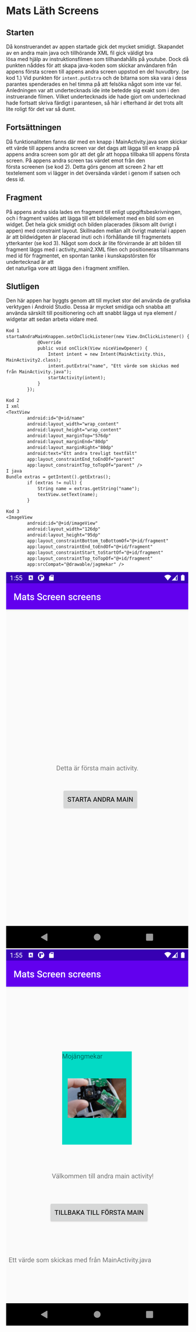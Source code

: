
# Mats Läth Screens

Starten
-------
Då konstruerandet av appen startade gick det mycket smidigt. Skapandet av en andra main java och tillhörande XML fil gick väldigt bra  
lösa med hjälp av instruktionsfilmen som tillhandahålls på youtube. Dock då punkten nåddes
för att skapa java-koden som skickar användaren från appens första screen till appens
andra screen uppstod en del huvudbry. (se kod 1.) Vid punkten för ```intent.putExtra``` och de bitarna som ska vara i dess parantes
spenderades en hel timma på att felsöka något som inte var fel. Anledningen var att undertecknads ide inte betedde sig exakt som
i den instruerande filmen. Vilket undertecknads ide hade gjort om undertecknad hade fortsatt skriva färdigt i parantesen, så här i
efterhand är det trots allt lite roligt för det var så dumt.

Fortsättningen
--------------
Då funktionaliteten fanns där med en knapp i MainActivity.java som skickar ett värde till appens andra screen var det dags att lägga till en
knapp på appens andra screen som gör att det går att hoppa tillbaka till appens första screen. På appens andra screen tas värdet emot från den  
första screenen (se kod 2). Detta görs genom att screen 2 har ett textelement som vi lägger in det översända värdet i genom if satsen och dess id.

Fragment
--------
På appens andra sida lades en fragment till enligt uppgiftsbeskrivningen, och i fragment valdes att lägga till ett bildelement med en bild som en widget.
Det hela gick smidigt och bilden placerades (liksom allt övrigt i appen) med constraint layout. Skillnaden mellan allt övrigt material i appen är att
bildwidgeten är placerad inuti och i förhållande till fragmentets ytterkanter (se kod 3). Något som dock är lite förvirrande är att bilden till fragment
läggs med i activity_main2.XML filen och positioneras tillsammans med id för fragmentet, en spontan tanke i kunskapstörsten för undertecknad är att  
det naturliga vore att lägga den i fragment xmlfilen.

Slutligen
---------
Den här appen har byggts genom att till mycket stor del använda de grafiska verktygen i Android Studio. Dessa är mycket smidiga och snabba att använda
särskilt till positionering och att snabbt lägga ut nya element / widgetar att sedan arbeta vidare med.

```
Kod 1
startaAndraMainKnappen.setOnClickListener(new View.OnClickListener() {
            @Override
            public void onClick(View niceViewOpener) {
                Intent intent = new Intent(MainActivity.this, MainActivity2.class);
                intent.putExtra("name", "Ett värde som skickas med från MainActivity.java");
                startActivity(intent);
            }
        });
```
```
Kod 2
I xml
<TextView
        android:id="@+id/name"
        android:layout_width="wrap_content"
        android:layout_height="wrap_content"
        android:layout_marginTop="576dp"
        android:layout_marginEnd="80dp"
        android:layout_marginRight="80dp"
        android:text="Ett andra trevligt textfält"
        app:layout_constraintEnd_toEndOf="parent"
        app:layout_constraintTop_toTopOf="parent" />
I java
Bundle extras = getIntent().getExtras();
        if (extras != null) {
            String name = extras.getString("name");
            textView.setText(name);
        }
```
```
Kod 3
<ImageView
        android:id="@+id/imageView"
        android:layout_width="126dp"
        android:layout_height="95dp"
        app:layout_constraintBottom_toBottomOf="@+id/fragment"
        app:layout_constraintEnd_toEndOf="@+id/fragment"
        app:layout_constraintStart_toStartOf="@+id/fragment"
        app:layout_constraintTop_toTopOf="@+id/fragment"
        app:srcCompat="@drawable/jagmekar" />
```


![](screenone.png)
![](screentwo.png)